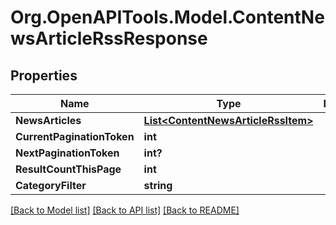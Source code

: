 # Org.OpenAPITools.Model.ContentNewsArticleRssResponse

## Properties

Name | Type | Description | Notes
------------ | ------------- | ------------- | -------------
**NewsArticles** | [**List&lt;ContentNewsArticleRssItem&gt;**](ContentNewsArticleRssItem.md) |  | [optional] 
**CurrentPaginationToken** | **int** |  | [optional] 
**NextPaginationToken** | **int?** |  | [optional] 
**ResultCountThisPage** | **int** |  | [optional] 
**CategoryFilter** | **string** |  | [optional] 

[[Back to Model list]](../README.md#documentation-for-models) [[Back to API list]](../README.md#documentation-for-api-endpoints) [[Back to README]](../README.md)

